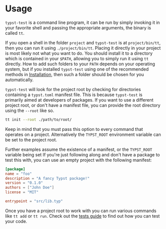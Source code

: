 # Usage
`typst-test` is a command line program, it can be run by simply invoking it in your favorite shell and passing the appropriate arguments, the binary is called `tt`.

If you open a shell in the folder `project` and `typst-test` is at `project/bin/tt`, then you can run it using `./project/bin/tt`.
Placing it directly in your project is most likely not what you want to do.
You should install it to a directory which is contained in your `$PATH`, allowing you to simply run it using `tt` directly.
How to add such folders to your `PATH` depends on your operating system, but if you installed `typst-test` using one of the recommended methods in [Installation](./install.md), then such a folder should be chosen for you automatically.

`typst-test` will look for the project root by checking for directories containing a `typst.toml` manifest file.
This is because `typst-test` is primarily aimed at developers of packages.
If you want to use a different project root, or don't have a manifest file, you can provide the root directory using the `--root` like so.

```bash
tt init --root ./path/to/root/
```

Keep in mind that you must pass this option to every command that operates on a project.
Alternatively the `TYPST_ROOT` environment variable can be set to the project root.

Further examples assume the existence of a manifest, or the `TYPST_ROOT` variable being set
If you're just following along and don't have a package to test this with, you can use an empty project with the following manifest:

```toml
[package]
name = "foo"
description = "A fancy Typst package!"
version = "0.1.0"
authors = ["John Doe"]
license = "MIT"

entrypoint = "src/lib.typ"
```

Once you have a project root to work with you can run various commands like `tt add` or `tt run`.
Check out the [tests guide][guide] to find out how you can test your code.

[guide]: ./guides/tests.md
